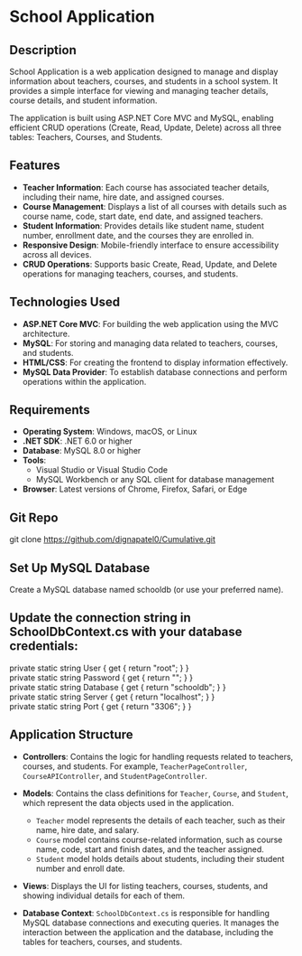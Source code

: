 # School Application

## Description
School Application is a web application designed to manage and display information about teachers, courses, and students in a school system. It provides a simple interface for viewing and managing teacher details, course details, and student information.

The application is built using ASP.NET Core MVC and MySQL, enabling efficient CRUD operations (Create, Read, Update, Delete) across all three tables: Teachers, Courses, and Students.

## Features
- **Teacher Information**: Each course has associated teacher details, including their name, hire date, and assigned courses.
- **Course Management**: Displays a list of all courses with details such as course name, code, start date, end date, and assigned teachers.
- **Student Information**: Provides details like student name, student number, enrollment date, and the courses they are enrolled in.
- **Responsive Design**: Mobile-friendly interface to ensure accessibility across all devices.
- **CRUD Operations**: Supports basic Create, Read, Update, and Delete operations for managing teachers, courses, and students.

## Technologies Used
- **ASP.NET Core MVC**: For building the web application using the MVC architecture.
- **MySQL**: For storing and managing data related to teachers, courses, and students.
- **HTML/CSS**: For creating the frontend to display information effectively.
- **MySQL Data Provider**: To establish database connections and perform operations within the application.

## Requirements
- **Operating System**: Windows, macOS, or Linux
- **.NET SDK**: .NET 6.0 or higher
- **Database**: MySQL 8.0 or higher
- **Tools**:
  - Visual Studio or Visual Studio Code
  - MySQL Workbench or any SQL client for database management
- **Browser**: Latest versions of Chrome, Firefox, Safari, or Edge

## Git Repo
git clone https://github.com/dignapatel0/Cumulative.git


## Set Up MySQL Database
Create a MySQL database named schooldb (or use your preferred name).

## Update the connection string in SchoolDbContext.cs with your database credentials:

private static string User { get { return "root"; } } <br>
private static string Password { get { return ""; } } <br>
private static string Database { get { return "schooldb"; } } <br>
private static string Server { get { return "localhost"; } } <br>
private static string Port { get { return "3306"; } } <br>


## Application Structure

- **Controllers**: Contains the logic for handling requests related to teachers, courses, and students. For example, `TeacherPageController`, `CourseAPIController`, and `StudentPageController`.
  
- **Models**: Contains the class definitions for `Teacher`, `Course`, and `Student`, which represent the data objects used in the application. 
  - `Teacher` model represents the details of each teacher, such as their name, hire date, and salary.
  - `Course` model contains course-related information, such as course name, code, start and finish dates, and the teacher assigned.
  - `Student` model holds details about students, including their student number and enroll date.
  
- **Views**: Displays the UI for listing teachers, courses, students, and showing individual details for each of them.

- **Database Context**: `SchoolDbContext.cs` is responsible for handling MySQL database connections and executing queries. It manages the interaction between the application and the database, including the tables for teachers, courses, and students.
